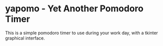 # yapomo - Yet Another Pomodoro Timer

This is a simple pomodoro timer to use during your work day, with a tkinter graphical interface.
